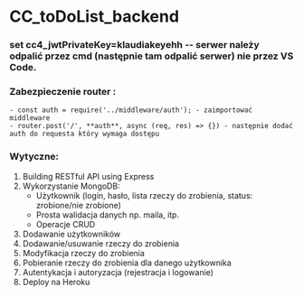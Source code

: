 # CC_toDoList_backend

### set cc4_jwtPrivateKey=klaudiakeyehh -- serwer należy odpalić przez cmd (następnie tam odpalić serwer) nie przez VS Code.


### Zabezpieczenie router :
    - const auth = require('../middleware/auth'); - zaimportować middleware
    - router.post('/', **auth**, async (req, res) => {}) - następnie dodać auth do requesta który wymaga dostępu


### Wytyczne:
 1. Building RESTful API using Express
 2. Wykorzystanie MongoDB:
    - Użytkownik (login, hasło, lista rzeczy do zrobienia, status: zrobione/nie zrobione)
    - Prosta walidacja danych np. maila, itp.
    - Operacje CRUD 
 3. Dodawanie użytkowników
 4. Dodawanie/usuwanie rzeczy do zrobienia
 5. Modyfikacja rzeczy do zrobienia
 6. Pobieranie rzeczy do zrobienia dla danego użytkownika
 7. Autentykacja i autoryzacja (rejestracja i logowanie)
 8. Deploy na Heroku